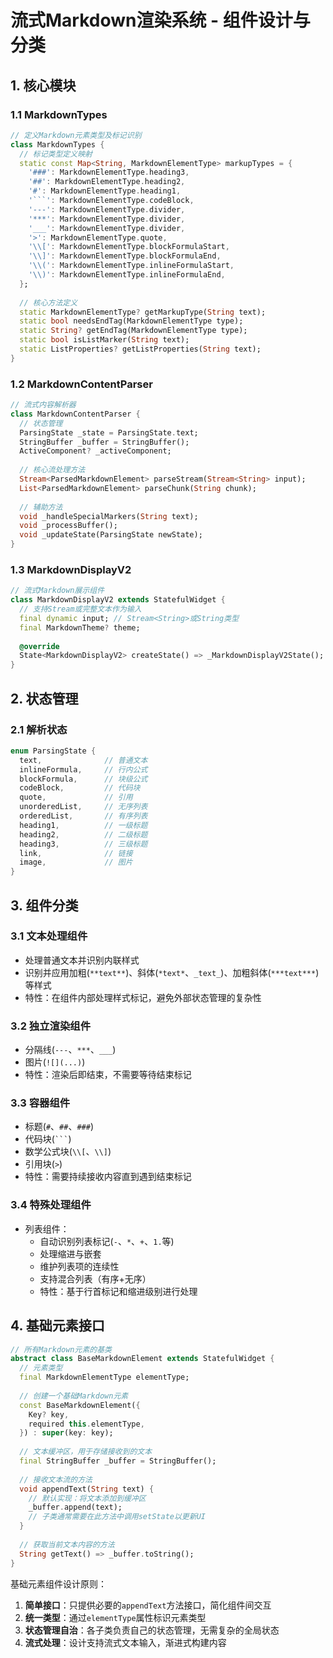 # 流式Markdown渲染系统 - 组件设计与分类

## 1. 核心模块

### 1.1 MarkdownTypes
```dart
// 定义Markdown元素类型及标记识别
class MarkdownTypes {
  // 标记类型定义映射
  static const Map<String, MarkdownElementType> markupTypes = {
    '###': MarkdownElementType.heading3,
    '##': MarkdownElementType.heading2,
    '#': MarkdownElementType.heading1,
    '```': MarkdownElementType.codeBlock,
    '---': MarkdownElementType.divider,
    '***': MarkdownElementType.divider,
    '___': MarkdownElementType.divider,
    '>': MarkdownElementType.quote,
    '\\[': MarkdownElementType.blockFormulaStart,
    '\\]': MarkdownElementType.blockFormulaEnd,
    '\\(': MarkdownElementType.inlineFormulaStart,
    '\\)': MarkdownElementType.inlineFormulaEnd,
  };
  
  // 核心方法定义
  static MarkdownElementType? getMarkupType(String text);
  static bool needsEndTag(MarkdownElementType type);
  static String? getEndTag(MarkdownElementType type);
  static bool isListMarker(String text);
  static ListProperties? getListProperties(String text);
}
```

### 1.2 MarkdownContentParser
```dart
// 流式内容解析器
class MarkdownContentParser {
  // 状态管理
  ParsingState _state = ParsingState.text;
  StringBuffer _buffer = StringBuffer();
  ActiveComponent? _activeComponent;
  
  // 核心流处理方法
  Stream<ParsedMarkdownElement> parseStream(Stream<String> input);
  List<ParsedMarkdownElement> parseChunk(String chunk);
  
  // 辅助方法
  void _handleSpecialMarkers(String text);
  void _processBuffer();
  void _updateState(ParsingState newState);
}
```

### 1.3 MarkdownDisplayV2
```dart
// 流式Markdown展示组件
class MarkdownDisplayV2 extends StatefulWidget {
  // 支持Stream或完整文本作为输入
  final dynamic input; // Stream<String>或String类型
  final MarkdownTheme? theme;
  
  @override
  State<MarkdownDisplayV2> createState() => _MarkdownDisplayV2State();
}
```

## 2. 状态管理

### 2.1 解析状态
```dart
enum ParsingState {
  text,              // 普通文本
  inlineFormula,     // 行内公式
  blockFormula,      // 块级公式
  codeBlock,         // 代码块
  quote,             // 引用
  unorderedList,     // 无序列表
  orderedList,       // 有序列表
  heading1,          // 一级标题
  heading2,          // 二级标题
  heading3,          // 三级标题
  link,              // 链接
  image,             // 图片
}
```

## 3. 组件分类

### 3.1 文本处理组件
- 处理普通文本并识别内联样式
- 识别并应用加粗(`**text**`)、斜体(`*text*`、`_text_`)、加粗斜体(`***text***`)等样式
- 特性：在组件内部处理样式标记，避免外部状态管理的复杂性

### 3.2 独立渲染组件
- 分隔线(`---`、`***`、`___`)
- 图片(`![](...)`)
- 特性：渲染后即结束，不需要等待结束标记

### 3.3 容器组件
- 标题(`#`、`##`、`###`)
- 代码块(` ``` `)
- 数学公式块(`\\[`、`\\]`)
- 引用块(`>`)
- 特性：需要持续接收内容直到遇到结束标记

### 3.4 特殊处理组件
- 列表组件：
  - 自动识别列表标记(`-`、`*`、`+`、`1.`等)
  - 处理缩进与嵌套
  - 维护列表项的连续性
  - 支持混合列表（有序+无序）
  - 特性：基于行首标记和缩进级别进行处理

## 4. 基础元素接口

```dart
// 所有Markdown元素的基类
abstract class BaseMarkdownElement extends StatefulWidget {
  // 元素类型
  final MarkdownElementType elementType;
  
  // 创建一个基础Markdown元素
  const BaseMarkdownElement({
    Key? key,
    required this.elementType,
  }) : super(key: key);
  
  // 文本缓冲区，用于存储接收到的文本
  final StringBuffer _buffer = StringBuffer();
  
  // 接收文本流的方法
  void appendText(String text) {
    // 默认实现：将文本添加到缓冲区
    _buffer.append(text);
    // 子类通常需要在此方法中调用setState以更新UI
  }
  
  // 获取当前文本内容的方法
  String getText() => _buffer.toString();
}
```

基础元素组件设计原则：
1. **简单接口**：只提供必要的`appendText`方法接口，简化组件间交互
2. **统一类型**：通过`elementType`属性标识元素类型
3. **状态管理自治**：各子类负责自己的状态管理，无需复杂的全局状态
4. **流式处理**：设计支持流式文本输入，渐进式构建内容 